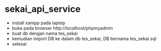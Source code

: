 # sekai_api_service
- install xampp pada laptop
- buka pada browser http://localhost/phpmyadmin
- buat db dengan nama tes_sekai
- kemudian import DB ke dalam db tes_sekai, DB bernama tes_sekai.sql
- selesai
